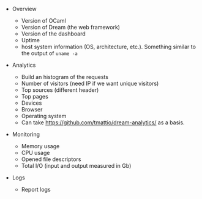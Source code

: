 - Overview
    - Version of OCaml
    - Version of Dream (the web framework)
    - Version of the dashboard
    - Uptime
    - host system information (OS, architecture, etc.). Something similar to the output of `uname -a`

- Analytics
  - Build an histogram of the requests
  - Number of visitors (need IP if we want unique visitors)
  - Top sources (different header)
  - Top pages
  - Devices
  - Browser
  - Operating system
  - Can take https://github.com/tmattio/dream-analytics/ as a basis.

- Monitoring
  - Memory usage
  - CPU usage
  - Opened file descriptors
  - Total I/O (input and output measured in Gb)

- Logs
  - Report logs
